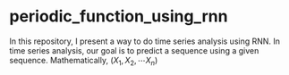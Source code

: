 # periodic_function_using_rnn
In this repository, I present a way to do time series analysis using RNN. In time series analysis, our goal is to predict a sequence using a given sequence. Mathematically, 
$(X_1, X_2, \cdots X_n)$ 
